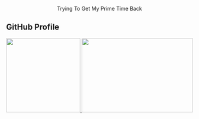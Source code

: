 

<!--
## Hi there 👋
**phoneminmyat102/phoneminmyat102** is a ✨ _special_ ✨ repository because its `README.md` (this file) appears on your GitHub profile.

Here are some ideas to get you started:

- 🔭 I’m currently working on ...
- 🌱 I’m currently learning ...
- 👯 I’m looking to collaborate on ...
- 🤔 I’m looking for help with ...
- 💬 Ask me about ...
- 📫 How to reach me: ...
- 😄 Pronouns: ...
- ⚡ Fun fact: ...
-->
<div align="center">
  <p>Trying To Get My Prime Time Back</p>
</div>

## GitHub Profile

<div>
  <a href="https://github.com/phoneminmyat102">
  <img height="200em" src="https://github-readme-stats.vercel.app/api?username=phoneminmyat102&show_icons=true&theme=radical"/>
  <img height="200em" width="300em" src="https://github-readme-stats.vercel.app/api/top-langs/?username=phoneminmyat102&layout=donut&langs_count=10&theme=radical"/>
</div>

